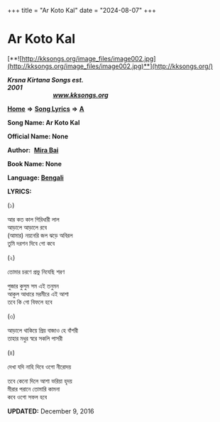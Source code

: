 +++
title = "Ar Koto Kal"
date = "2024-08-07"
+++

# Ar Koto Kal
[**![http://kksongs.org/image_files/image002.jpg](http://kksongs.org/image_files/image002.jpg)**](http://kksongs.org/)

**_Krsna Kirtana Songs est. 2001_**                                                                                                                                                 **_www.kksongs.org_**

[**Home**](http://kksongs.org/) **⇒** [**Song Lyrics**](http://kksongs.org/lyrics.html) **⇒** [**A**](http://kksongs.org/songs/song_a.html)

**Song Name: Ar Koto Kal**

**Official Name: None**

**Author:**  [**Mira Bai**](http://kksongs.org/authors/list/mirabai.html)

**Book Name: None**

**Language: [Bengali](http://kksongs.org/language/list/bengali.html)**

**LYRICS:**

(১)

আর কত কাল গিরিধারী লাল  
আড়ালে আড়ালে রবে  
(আমার) নয়নেরি জল ঝড়ে অবিরল  
তুমি দরশন দিবে গো কবে

(২)

তোমার চরণে প্রভু নিযেছি শরণ

পুজার কুসুম সম এই তনুমন  
আকুল আধারে মরমীরে এই আশা  
তবে কি গো বিফলে হবে

(৩)

আড়ালে থাকিয়ে প্রিয় বাজাও হে বাঁশরী  
তাহার মধুর স্বরে সকলি পাসরী

(৪)

দেখা যদি নাহি দিবে ওগো নীরোদয়

তবে কেনো দিলে আশা ভরিয়া হৃদয়  
মীরার পরানে তোমারি কামনা  
কবে ওগো সফল হবে

**UPDATED:** December 9, 2016